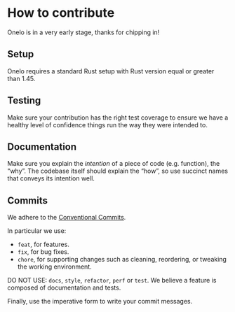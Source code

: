 # How to contribute

Onelo is in a very early stage, thanks for chipping in!


## Setup

Onelo requires a standard Rust setup with Rust version equal or greater than
1.45.


## Testing

Make sure your contribution has the right test coverage to ensure we
have a healthy level of confidence things run the way they were intended to.


## Documentation

Make sure you explain the _intention_ of a piece of code (e.g. function), the
“why”. The codebase itself should explain the “how”, so use succinct names
that conveys its intention well.


## Commits

We adhere to the [Conventional Commits](https://www.conventionalcommits.org/en/v1.0.0/).

In particular we use:

* `feat`, for features.
* `fix`, for bug fixes.
* `chore`, for supporting changes such as cleaning, reordering, or tweaking
  the working environment.

DO NOT USE: `docs`, `style`, `refactor`, `perf` or `test`. We believe a
feature is composed of documentation and tests.

Finally, use the imperative form to write your commit messages.
